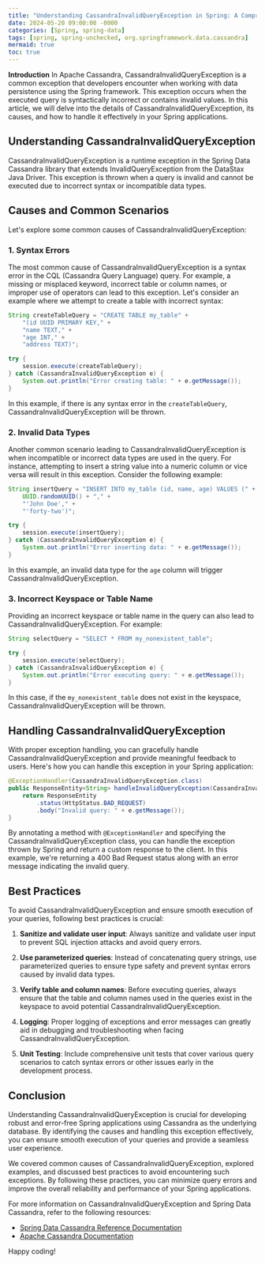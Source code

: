 ```yaml
---
title: "Understanding CassandraInvalidQueryException in Spring: A Comprehensive Guide"
date: 2024-05-20 09:00:00 -0000
categories: [Spring, spring-data]
tags: [spring, spring-unchecked, org.springframework.data.cassandra]
mermaid: true
toc: true
---
```



**Introduction**
In Apache Cassandra, CassandraInvalidQueryException is a common exception that developers encounter when working with data persistence using the Spring framework. This exception occurs when the executed query is syntactically incorrect or contains invalid values. In this article, we will delve into the details of CassandraInvalidQueryException, its causes, and how to handle it effectively in your Spring applications.

## Understanding CassandraInvalidQueryException
CassandraInvalidQueryException is a runtime exception in the Spring Data Cassandra library that extends InvalidQueryException from the DataStax Java Driver. This exception is thrown when a query is invalid and cannot be executed due to incorrect syntax or incompatible data types.

## Causes and Common Scenarios
Let's explore some common causes of CassandraInvalidQueryException:

### 1. Syntax Errors
The most common cause of CassandraInvalidQueryException is a syntax error in the CQL (Cassandra Query Language) query. For example, a missing or misplaced keyword, incorrect table or column names, or improper use of operators can lead to this exception. Let's consider an example where we attempt to create a table with incorrect syntax:

```java
String createTableQuery = "CREATE TABLE my_table" +
    "(id UUID PRIMARY KEY," +
    "name TEXT," +
    "age INT," +
    "address TEXT)";

try {
    session.execute(createTableQuery);
} catch (CassandraInvalidQueryException e) {
    System.out.println("Error creating table: " + e.getMessage());
}
```

In this example, if there is any syntax error in the `createTableQuery`, CassandraInvalidQueryException will be thrown.

### 2. Invalid Data Types
Another common scenario leading to CassandraInvalidQueryException is when incompatible or incorrect data types are used in the query. For instance, attempting to insert a string value into a numeric column or vice versa will result in this exception. Consider the following example:

```java
String insertQuery = "INSERT INTO my_table (id, name, age) VALUES (" +
    UUID.randomUUID() + "," +
    "'John Doe'," +
    "'forty-two')";

try {
    session.execute(insertQuery);
} catch (CassandraInvalidQueryException e) {
    System.out.println("Error inserting data: " + e.getMessage());
}
```

In this example, an invalid data type for the `age` column will trigger CassandraInvalidQueryException.

### 3. Incorrect Keyspace or Table Name
Providing an incorrect keyspace or table name in the query can also lead to CassandraInvalidQueryException. For example:

```java
String selectQuery = "SELECT * FROM my_nonexistent_table";

try {
    session.execute(selectQuery);
} catch (CassandraInvalidQueryException e) {
    System.out.println("Error executing query: " + e.getMessage());
}
```

In this case, if the `my_nonexistent_table` does not exist in the keyspace, CassandraInvalidQueryException will be thrown.

## Handling CassandraInvalidQueryException
With proper exception handling, you can gracefully handle CassandraInvalidQueryException and provide meaningful feedback to users. Here's how you can handle this exception in your Spring application:

```java
@ExceptionHandler(CassandraInvalidQueryException.class)
public ResponseEntity<String> handleInvalidQueryException(CassandraInvalidQueryException e) {
    return ResponseEntity
        .status(HttpStatus.BAD_REQUEST)
        .body("Invalid query: " + e.getMessage());
}
```

By annotating a method with `@ExceptionHandler` and specifying the CassandraInvalidQueryException class, you can handle the exception thrown by Spring and return a custom response to the client. In this example, we're returning a 400 Bad Request status along with an error message indicating the invalid query.

## Best Practices
To avoid CassandraInvalidQueryException and ensure smooth execution of your queries, following best practices is crucial:

1. **Sanitize and validate user input**: Always sanitize and validate user input to prevent SQL injection attacks and avoid query errors.

2. **Use parameterized queries**: Instead of concatenating query strings, use parameterized queries to ensure type safety and prevent syntax errors caused by invalid data types.

3. **Verify table and column names**: Before executing queries, always ensure that the table and column names used in the queries exist in the keyspace to avoid potential CassandraInvalidQueryException.

4. **Logging**: Proper logging of exceptions and error messages can greatly aid in debugging and troubleshooting when facing CassandraInvalidQueryException.

5. **Unit Testing**: Include comprehensive unit tests that cover various query scenarios to catch syntax errors or other issues early in the development process.

## Conclusion
Understanding CassandraInvalidQueryException is crucial for developing robust and error-free Spring applications using Cassandra as the underlying database. By identifying the causes and handling this exception effectively, you can ensure smooth execution of your queries and provide a seamless user experience.

We covered common causes of CassandraInvalidQueryException, explored examples, and discussed best practices to avoid encountering such exceptions. By following these practices, you can minimize query errors and improve the overall reliability and performance of your Spring applications.

For more information on CassandraInvalidQueryException and Spring Data Cassandra, refer to the following resources:

- [Spring Data Cassandra Reference Documentation](https://docs.spring.io/spring-data/cassandra/docs/current/reference/html/)
- [Apache Cassandra Documentation](https://cassandra.apache.org/doc/latest/)

Happy coding!


